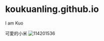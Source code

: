 # koukuanling.github.io
I am Kuo

可愛的小米
![114201536](https://user-images.githubusercontent.com/114201536/197105444-ca5bd571-50de-434d-852d-6c55f8342aa8.jpg)

